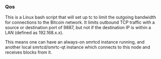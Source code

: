 ### Qos ###

This is a Linux bash script that will set up tc to limit the outgoing bandwidth for connections to the Bitcoin network. It limits outbound TCP traffic with a source or destination port of 9887, but not if the destination IP is within a LAN (defined as 192.168.x.x).

This means one can have an always-on smrtcd instance running, and another local smrtcd/smrtc-qt instance which connects to this node and receives blocks from it.
